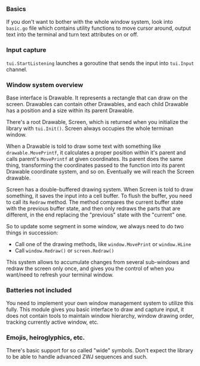 ### Basics

If you don't want to bother with the whole window system, look into `basic.go`
file which contains utility functions to move cursor around, output text into
the terminal and turn text attributes on or off.

### Input capture

`tui.StartListening` launches a goroutine that sends the input into `tui.Input`
channel.

### Window system overview

Base interface is Drawable. It represents a rectangle that can draw on the
screen. Drawables can contain other Drawables, and each child Drawable has
a position and a size within its parent Drawable.

There's a root Drawable, Screen, which is returned when you initialize the
library with `tui.Init()`. Screen always occupies the whole terminan window.

When a Drawable is told to draw some text with something like
`drawable.MovePrintf`, it calculates a proper position within it's parent
and calls parent's `MovePrintf` at given coordinates. Its parent does the
same thing, transforming the coordinates passed to the function into its
parent Drawable coordinate system, and so on. Eventually we will reach the
Screen drawable.

Screen has a double-buffered drawing system. When Screen is told to draw
something, it saves the input into a cell buffer. To flush the buffer, you
need to call its `Redraw` method. The method compares the current buffer state
with the previous buffer state, and then only redraws the parts that are
different, in the end replacing the "previous" state with the "current" one.

So to update some segment in some window, we always need to do two things in
succession:
- Call one of the drawing methods, like `window.MovePrint` or `window.HLine`
- Call `window.Redraw()` or `screen.Redraw()`

This system allows to accumulate changes from several sub-windows and redraw
the screen only once, and gives you the control of when you want/need to
refresh your terminal window.

### Batteries not included

You need to implement your own window management system to utilize this
fully. This module gives you basic interface to draw and capture input,
it does not contain tools to maintain window hierarchy, window drawing order,
tracking currently active window, etc.

### Emojis, heiroglyphics, etc.

There's basic support for so called "wide" symbols. Don't expect the library
to be able to handle advanced ZWJ sequences and such.
